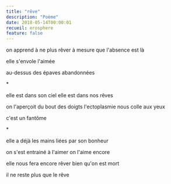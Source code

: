 ```yaml
---
title: "rêve"
description: "Poème"
date: 2018-05-14T00:00:01
recueil: erosphere
feature: false
---
```


on apprend à ne plus rêver
à mesure que l'absence est là

elle s'envole l'aimée

au-dessus des épaves abandonnées

\*

elle est dans son ciel
elle est dans nos rêves

on l'aperçoit du bout des doigts
l'ectoplasmie nous colle aux yeux

c'est un fantôme

\*

elle a déjà les mains liées
par son bonheur

on s'est entrainé à l'aimer
on l'aime encore

elle nous fera encore rêver
bien qu'on est mort

il ne reste plus que le rêve
